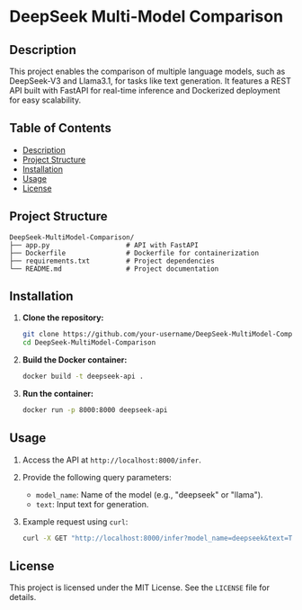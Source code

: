 # **DeepSeek Multi-Model Comparison**

## **Description**
This project enables the comparison of multiple language models, such as DeepSeek-V3 and Llama3.1, for tasks like text generation. It features a REST API built with FastAPI for real-time inference and Dockerized deployment for easy scalability.

## **Table of Contents**
- [Description](#description)
- [Project Structure](#project-structure)
- [Installation](#installation)
- [Usage](#usage)
- [License](#license)

## **Project Structure**
```
DeepSeek-MultiModel-Comparison/
├── app.py                   # API with FastAPI
├── Dockerfile               # Dockerfile for containerization
├── requirements.txt         # Project dependencies
└── README.md                # Project documentation
```

## **Installation**

1. **Clone the repository:**
   ```bash
   git clone https://github.com/your-username/DeepSeek-MultiModel-Comparison.git
   cd DeepSeek-MultiModel-Comparison
   ```

2. **Build the Docker container:**
   ```bash
   docker build -t deepseek-api .
   ```

3. **Run the container:**
   ```bash
   docker run -p 8000:8000 deepseek-api
   ```

## **Usage**

1. Access the API at `http://localhost:8000/infer`.

2. Provide the following query parameters:
   - `model_name`: Name of the model (e.g., "deepseek" or "llama").
   - `text`: Input text for generation.

3. Example request using `curl`:
   ```bash
   curl -X GET "http://localhost:8000/infer?model_name=deepseek&text=The+future+of+AI+is"
   ```

## **License**
This project is licensed under the MIT License. See the `LICENSE` file for details.

